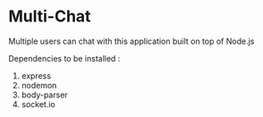 # Multi-Chat
Multiple users can chat with this application built on top of Node.js

Dependencies to be installed :
1. express
2. nodemon
3. body-parser
4. socket.io


